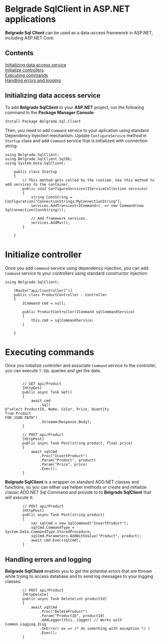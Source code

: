 # Belgrade SqlClient in ASP.NET applications

**Belgrade Sql Client** can be used as a data-access framework in ASP.NET, including ASP.NET Core.

## Contents

[Initializing data access service](#init)<br/>
[Initialize controllers](#controller)<br/>
[Executing commands](#exec)<br/>
[Handling errors and logging](#error-log)<br/>

<a name="init"></a>

## Initializing data access service

To add **Belgrade SqlClient** to your **ASP.NET** project, run the following command in the **Package Manager Console**: 
```
Install-Package Belgrade.Sql.Client 
```

Then, you need to add `Command` service to your aplication using standard Dependency Injection mechanism. 
Update `ConfigureService` method in `Startup` class and add `Command` service that is initialized with connection string:

```
using Belgrade.SqlClient;
using Belgrade.SqlClient.SqlDb;
using System.Data.SqlClient;

    public class Startup
    {
        // This method gets called by the runtime. Use this method to add services to the container.
        public void ConfigureServices(IServiceCollection services)
        {
            string ConnString = Configuration["ConnectionStrings:MyConnectionString"];
            services.AddTransient<ICommand>(_ => new Command(new SqlConnection(ConnString)));

            // Add framework services.
            services.AddMvc();
        }

    }
```

<a name="controller"></a>
# Initialize controller

Once you add `Command` service using dependency injection, you can add `Command` service to your controllers using standard constructor injection:

```
using Belgrade.SqlClient;

    [Route("api/[controller]")]
    public class ProductController : Controller
    {
        ICommand cmd = null;

        public ProductController(ICommand sqlCommandService)
        {
            this.cmd = sqlCommandService;
        }

    }
```

<a name="exec"></a>
# Executing commands

Once you initialize controller and associate `Command` service to the controller, you can execute `T-SQL` queries and get the data.

```

        // GET api/Product
        [HttpGet]
        public async Task Get()
        {
            await cmd
                .Sql(
@"select ProductID, Name, Color, Price, Quantity 
from Product
FOR JSON PATH")
                .Streamm(Response.Body);
        }

        // POST api/Product
        [HttpPost]
        public async Task Post(string product, float price)
        {
            await sqlCmd
                .Proc("InsertProduct")
                .Param("Product", product)
                .Param("Price", price)
                .Exec();
        }
```
**Belgrade SqlClient** is a wrapper on standard ADO.NET classes and functions, so you can either use helper methods or create and initialize classic ADO.NET Sql Command and provide to to **Belgrade SqlClient** that will execute it:
```
        // POST api/Product
        [HttpPost]
        public async Task Post(string product)
        {
            var sqlCmd = new SqlCommand("InsertProduct");
            sqlCmd.CommandType = System.Data.CommandType.StoredProcedure;
            sqlCmd.Parameters.AddWithValue("Product", product);
            await cmd.Exec(sqlCmd);
        }
```

<a name="error-log"></a>
## Handling errors and logging

**Belgrade SqlClient** enables you to get the potential errors that are thrown while trying to access database and to send log messages to your logging classes:

```
        // POST api/Product
        [HttpDelete]
        public async Task Delete(int productId)
        {
            await sqlCmd
                .Proc("DeleteProduct")
                .Param("ProductID", productId)
                .AddLogger(this._logger) // Works with Common.Logging.ILog
                .OnError( ex => /* do something with exception */ )
                .Exec();
        }
```